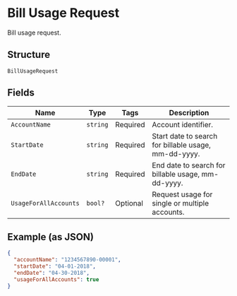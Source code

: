
# Bill Usage Request

Bill usage request.

## Structure

`BillUsageRequest`

## Fields

| Name | Type | Tags | Description |
|  --- | --- | --- | --- |
| `AccountName` | `string` | Required | Account identifier. |
| `StartDate` | `string` | Required | Start date to search for billable usage, mm-dd-yyyy. |
| `EndDate` | `string` | Required | End date to search for billable usage, mm-dd-yyyy. |
| `UsageForAllAccounts` | `bool?` | Optional | Request usage for single or multiple accounts. |

## Example (as JSON)

```json
{
  "accountName": "1234567890-00001",
  "startDate": "04-01-2018",
  "endDate": "04-30-2018",
  "usageForAllAccounts": true
}
```

